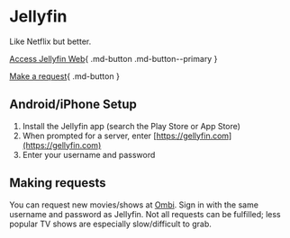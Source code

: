 # Jellyfin

Like Netflix but better.

[Access Jellyfin Web](https://gellyfin.com){ .md-button .md-button--primary }

[Make a request](https://ombi.gserver.club){ .md-button }


## Android/iPhone Setup

1. Install the Jellyfin app (search the Play Store or App Store)
2. When prompted for a server, enter [https://gellyfin.com](https://gellyfin.com)
3. Enter your username and password


## Making requests

You can request new movies/shows at [Ombi](https://ombi.gserver.club). Sign in with the same username and password as Jellyfin. Not all requests can be fulfilled; less popular TV shows are especially slow/difficult to grab.
